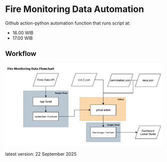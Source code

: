 # Fire Monitoring Data Automation

Github action-python automation function that runs script at:
- 16.00 WIB
- 17.00 WIB


## Workflow

![Workflow Diagram](Flowchart.png)

latest version: 22 September 2025
